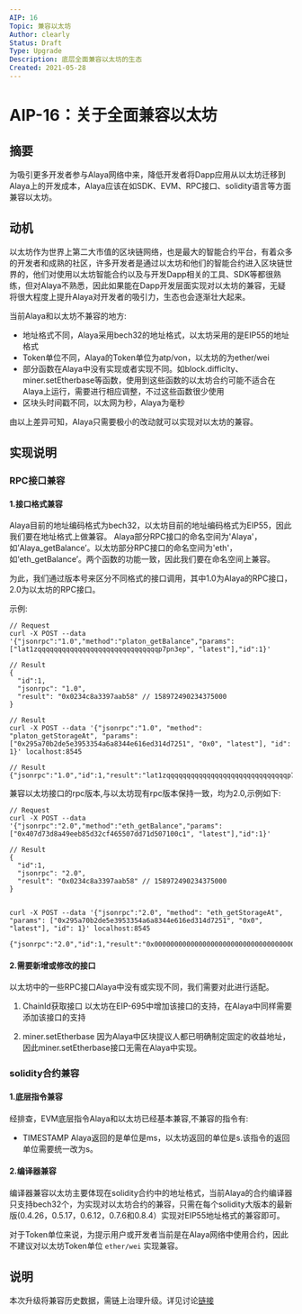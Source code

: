 ```yaml
---
AIP: 16
Topic: 兼容以太坊
Author: clearly
Status: Draft 
Type: Upgrade
Description: 底层全面兼容以太坊的生态
Created: 2021-05-28
---
```


# AIP-16：关于全面兼容以太坊

## 摘要
为吸引更多开发者参与Alaya网络中来，降低开发者将Dapp应用从以太坊迁移到Alaya上的开发成本，Alaya应该在如SDK、EVM、RPC接口、solidity语言等方面兼容以太坊。

## 动机

以太坊作为世界上第二大市值的区块链网络，也是最大的智能合约平台，有着众多的开发者和成熟的社区，许多开发者是通过以太坊和他们的智能合约进入区块链世界的，他们对使用以太坊智能合约以及与开发Dapp相关的工具、SDK等都很熟练，但对Alaya不熟悉，因此如果能在Dapp开发层面实现对以太坊的兼容，无疑将很大程度上提升Alaya对开发者的吸引力，生态也会逐渐壮大起来。

当前Alaya和以太坊不兼容的地方:

- 地址格式不同，Alaya采用bech32的地址格式，以太坊采用的是EIP55的地址格式
- Token单位不同，Alaya的Token单位为atp/von，以太坊的为ether/wei
- 部分函数在Alaya中没有实现或者实现不同。如block.difficlty、miner.setEtherbase等函数，使用到这些函数的以太坊合约可能不适合在Alaya上运行，需要进行相应调整，不过这些函数很少使用
- 区块头时间戳不同，以太网为秒，Alaya为毫秒

由以上差异可知，Alaya只需要极小的改动就可以实现对以太坊的兼容。

## 实现说明

### RPC接口兼容

#### 1.接口格式兼容
Alaya目前的地址编码格式为bech32，以太坊目前的地址编码格式为EIP55，因此我们要在地址格式上做兼容。
Alaya部分RPC接口的命名空间为'Alaya'，如’Alaya_getBalance’。以太坊部分RPC接口的命名空间为'eth'，如‘eth_getBalance’。两个函数的功能一致，因此我们要在命名空间上兼容。

为此，我们通过版本号来区分不同格式的接口调用，其中1.0为Alaya的RPC接口，2.0为以太坊的RPC接口。

示例:
```
// Request 
curl -X POST --data '{"jsonrpc":"1.0","method":"platon_getBalance","params":["lat1zqqqqqqqqqqqqqqqqqqqqqqqqqqqqqqp7pn3ep", "latest"],"id":1}'

// Result
{
  "id":1,
  "jsonrpc": "1.0",
  "result": "0x0234c8a3397aab58" // 158972490234375000
}

// Result
curl -X POST --data '{"jsonrpc":"1.0", "method": "platon_getStorageAt", "params": ["0x295a70b2de5e3953354a6a8344e616ed314d7251", "0x0", "latest"], "id": 1}' localhost:8545

// Result
{"jsonrpc":"1.0","id":1,"result":"lat1zqqqqqqqqqqqqqqqqqqqqqqqqqqqqqqp7pn3ep"}

```

兼容以太坊接口的rpc版本,与以太坊现有rpc版本保持一致，均为2.0,示例如下:
```
// Request
curl -X POST --data '{"jsonrpc":"2.0","method":"eth_getBalance","params":["0x407d73d8a49eeb85d32cf465507dd71d507100c1", "latest"],"id":1}'

// Result
{
  "id":1,
  "jsonrpc": "2.0",
  "result": "0x0234c8a3397aab58" // 158972490234375000
}


curl -X POST --data '{"jsonrpc":"2.0", "method": "eth_getStorageAt", "params": ["0x295a70b2de5e3953354a6a8344e616ed314d7251", "0x0", "latest"], "id": 1}' localhost:8545

{"jsonrpc":"2.0","id":1,"result":"0x00000000000000000000000000000000000000000000000000000000000004d2"}

```

#### 2.需要新增或修改的接口
以太坊中的一些RPC接口Alaya中没有或实现不同，我们需要对此进行适配。

1. ChainId获取接口
以太坊在EIP-695中增加该接口的支持，在Alaya中同样需要添加该接口的支持

2. miner.setEtherbase
因为Alaya中区块提议人都已明确制定固定的收益地址，因此miner.setEtherbase接口无需在Alaya中实现。

### solidity合约兼容

#### 1.底层指令兼容
经排查，EVM底层指令Alaya和以太坊已经基本兼容,不兼容的指令有:
- TIMESTAMP
  Alaya返回的是单位是ms，以太坊返回的单位是s.该指令的返回单位需要统一改为s。

#### 2.编译器兼容

编译器兼容以太坊主要体现在solidity合约中的地址格式，当前Alaya的合约编译器只支持bech32个，为实现对以太坊合约的兼容，只需在每个solidity大版本的最新版(0.4.26，0.5.17，0.6.12，0.7.6和0.8.4）实现对EIP55地址格式的兼容即可。

对于Token单位来说，为提示用户或开发者当前是在Alaya网络中使用合约，因此不建议对以太坊Token单位 `ether/wei` 实现兼容。

## 说明
本次升级将兼容历史数据，需链上治理升级。详见讨论[链接](https://forum.latticex.foundation/t/topic/4636)

